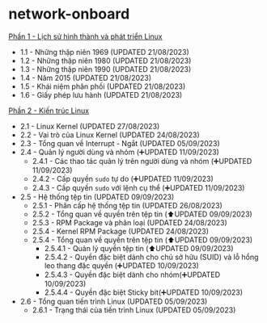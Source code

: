 # network-onboard
[Phần 1 - Lịch sử hình thành và phát triển Linux](https://github.com/volehuy1998/network-onboard/blob/master/linux-onboard/linux-history-onboard.md)

- 1.1 - Những thập niên 1969 (UPDATED 21/08/2023)
- 1.2 - Những thập niên 1980 (UPDATED 21/08/2023)
- 1.3 - Những thập niên 1990 (UPDATED 21/08/2023)
- 1.4 - Năm 2015 (UPDATED 21/08/2023)
- 1.5 - Khái niệm phân phối (UPDATED 21/08/2023)
- 1.6 - Giấy phép lưu hành (UPDATED 21/08/2023)

[Phần 2 - Kiến trúc Linux](https://github.com/volehuy1998/network-onboard/blob/master/linux-onboard/linux-arch-onboard.md)

- 2.1 - Linux Kernel (UPDATED 27/08/2023)
- 2.2 - Vai trò của Linux Kernel (UPDATED 24/08/2023)
- 2.3 - Tổng quan về Interrupt - Ngắt (UPDATED 05/09/2023)
- 2.4 - Quản lý người dùng và nhóm (:heavy_plus_sign:UPDATED 11/09/2023)
    - 2.4.1 - Các thao tác quản lý trên người dùng và nhóm (:heavy_plus_sign:UPDATED 11/09/2023)
    - 2.4.2 - Cấp quyền `sudo` tự do (:heavy_plus_sign:UPDATED 11/09/2023)
    - 2.4.3 - Cấp quyền `sudo` với lệnh cụ thể (:heavy_plus_sign:UPDATED 11/09/2023)
- 2.5 - Hệ thống tệp tin (UPDATED 09/09/2023)
    - 2.5.1 - Phân cấp hệ thống tệp tin (UPDATED 26/08/2023)
    - 2.5.2 - Tổng quan về quyền trên tệp tin (:arrow_up:UPDATED 09/09/2023)
    - 2.5.3 - RPM Package và phân loại (UPDATED 24/08/2023)
    - 2.5.4 - Kernel RPM Package (UPDATED 24/08/2023)
    - 2.5.4 - Tổng quan về quyền trên tệp tin (:arrow_up:UPDATED 09/09/2023)
        - 2.5.4.1 - Quản lý quyền tệp tin (:arrow_up:UPDATED 09/09/2023)
        - 2.5.4.2 - Quyền đặc biệt dành cho chủ sở hữu (SUID) và lỗ hổng leo thang đặc quyền (:heavy_plus_sign:UPDATED 10/09/2023)
        - 2.5.4.3 - Quyền đặc biệt dành cho nhóm(:heavy_plus_sign:UPDATED 10/09/2023)
        - 2.5.4.4 - Quyền đặc biệt Sticky bit(:heavy_plus_sign:UPDATED 10/09/2023)
- 2.6 - Tổng quan tiến trình Linux (UPDATED 05/09/2023)
    - 2.6.1 - Trạng thái của tiến trình Linux (UPDATED 05/09/2023)